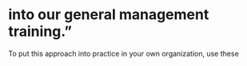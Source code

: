 # into our general management training.”

To put this approach into practice in your own organization, use these